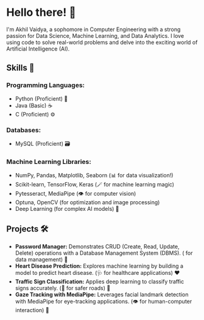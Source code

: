 # Hello there! 👋

I'm Akhil Vaidya, a sophomore in Computer Engineering with a strong passion for Data Science, Machine Learning, and Data Analytics. I love using code to solve real-world problems and delve into the exciting world of Artificial Intelligence (AI).

## Skills 🚀

### Programming Languages:
- Python (Proficient) 🐍
- Java (Basic) ☕
- C (Proficient) ⚙️

### Databases:
- MySQL (Proficient) 🗃️

### Machine Learning Libraries:
- NumPy, Pandas, Matplotlib, Seaborn (📊 for data visualization!)
- Scikit-learn, TensorFlow, Keras (🪄 for machine learning magic)
- Pytesseract, MediaPipe (👁️ for computer vision)
- Optuna, OpenCV (️for optimization and image processing)
- Deep Learning (for complex AI models) 🧠

## Projects 🛠️

- **Password Manager:** Demonstrates CRUD (Create, Read, Update, Delete) operations with a Database Management System (DBMS). (️ for data management) 🔐
- **Heart Disease Prediction:** Explores machine learning by building a model to predict heart disease. (🩺 for healthcare applications) ❤️
- **Traffic Sign Classification:** Applies deep learning to classify traffic signs accurately. (🚦 for safer roads) 🚗
- **Gaze Tracking with MediaPipe:** Leverages facial landmark detection with MediaPipe for eye-tracking applications. (👁️ for human-computer interaction) 👀
